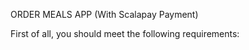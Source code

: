 ORDER MEALS APP (With Scalapay Payment)

First of all, you should meet the following requirements:


